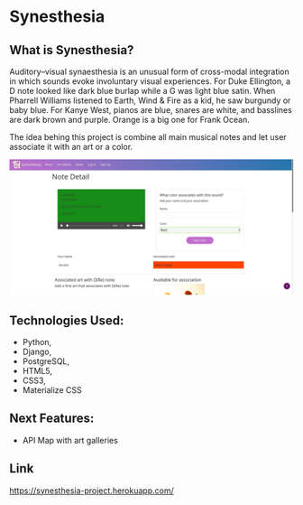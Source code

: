 # Synesthesia

## What is Synesthesia?
Auditory–visual synaesthesia is an unusual form of cross-modal integration in which sounds evoke involuntary visual experiences. 
For Duke Ellington, a D note looked like dark blue burlap while a G was light blue satin. When Pharrell Williams listened to Earth, Wind & Fire as a kid, he saw burgundy or baby blue. For Kanye West, pianos are blue, snares are white, and basslines are dark brown and purple. Orange is a big one for Frank Ocean.

The idea behing this project is combine all main musical notes and let user associate it with an art or a color.

![Signup](/assets/note_detail.jpg)

## Technologies Used:
- Python,
- Django,
- PostgreSQL,
- HTML5,
- CSS3,
- Materialize CSS

## Next Features:

* API Map with art galleries

## Link
<https://synesthesia-project.herokuapp.com/>
